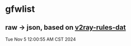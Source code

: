 # gfwlist
## raw -> json, based on [v2ray-rules-dat](https://github.com/Loyalsoldier/v2ray-rules-dat)
Tue Nov  5 12:00:55 AM CST 2024

